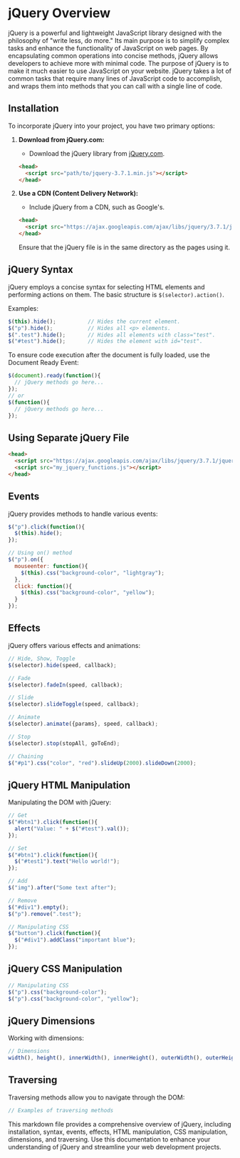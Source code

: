 
# jQuery Overview

jQuery is a powerful and lightweight JavaScript library designed with the philosophy of "write less, do more." Its main purpose is to simplify complex tasks and enhance the functionality of JavaScript on web pages. By encapsulating common operations into concise methods, jQuery allows developers to achieve more with minimal code.
The purpose of jQuery is to make it much easier to use JavaScript on your website.
jQuery takes a lot of common tasks that require many lines of JavaScript code to accomplish, and wraps them into methods that you can call with a single line of code.

## Installation

To incorporate jQuery into your project, you have two primary options:

1. **Download from jQuery.com:**
   - Download the jQuery library from [jQuery.com](https://jquery.com/download/).
   ```html
   <head>
     <script src="path/to/jquery-3.7.1.min.js"></script>
   </head>
   ```

2. **Use a CDN (Content Delivery Network):**
   - Include jQuery from a CDN, such as Google's.
   ```html
   <head>
     <script src="https://ajax.googleapis.com/ajax/libs/jquery/3.7.1/jquery.min.js"></script>
   </head>
   ```

   Ensure that the jQuery file is in the same directory as the pages using it.

## jQuery Syntax

jQuery employs a concise syntax for selecting HTML elements and performing actions on them. The basic structure is `$(selector).action()`.

Examples:
```javascript
$(this).hide();          // Hides the current element.
$("p").hide();           // Hides all <p> elements.
$(".test").hide();       // Hides all elements with class="test".
$("#test").hide();       // Hides the element with id="test".
```

To ensure code execution after the document is fully loaded, use the Document Ready Event:
```javascript
$(document).ready(function(){
  // jQuery methods go here...
});
// or
$(function(){
  // jQuery methods go here...
});
```

## Using Separate jQuery File

```html
<head>
  <script src="https://ajax.googleapis.com/ajax/libs/jquery/3.7.1/jquery.min.js"></script>
  <script src="my_jquery_functions.js"></script>
</head>
```

## Events

jQuery provides methods to handle various events:

```javascript
$("p").click(function(){
  $(this).hide();
});

// Using on() method
$("p").on({
  mouseenter: function(){
    $(this).css("background-color", "lightgray");
  },
  click: function(){
    $(this).css("background-color", "yellow");
  }
});
```

## Effects

jQuery offers various effects and animations:

```javascript
// Hide, Show, Toggle
$(selector).hide(speed, callback);

// Fade
$(selector).fadeIn(speed, callback);

// Slide
$(selector).slideToggle(speed, callback);

// Animate
$(selector).animate({params}, speed, callback);

// Stop
$(selector).stop(stopAll, goToEnd);

// Chaining
$("#p1").css("color", "red").slideUp(2000).slideDown(2000);
```

## jQuery HTML Manipulation

Manipulating the DOM with jQuery:

```javascript
// Get
$("#btn1").click(function(){
  alert("Value: " + $("#test").val());
});

// Set
$("#btn1").click(function(){
  $("#test1").text("Hello world!");
});

// Add
$("img").after("Some text after");

// Remove
$("#div1").empty();
$("p").remove(".test");

// Manipulating CSS
$("button").click(function(){
  $("#div1").addClass("important blue");
});
```

## jQuery CSS Manipulation

```javascript
// Manipulating CSS
$("p").css("background-color");
$("p").css("background-color", "yellow");
```

## jQuery Dimensions

Working with dimensions:

```javascript
// Dimensions
width(), height(), innerWidth(), innerHeight(), outerWidth(), outerHeight()
```

## Traversing

Traversing methods allow you to navigate through the DOM:

```javascript
// Examples of traversing methods
```

This markdown file provides a comprehensive overview of jQuery, including installation, syntax, events, effects, HTML manipulation, CSS manipulation, dimensions, and traversing. Use this documentation to enhance your understanding of jQuery and streamline your web development projects.

```














































